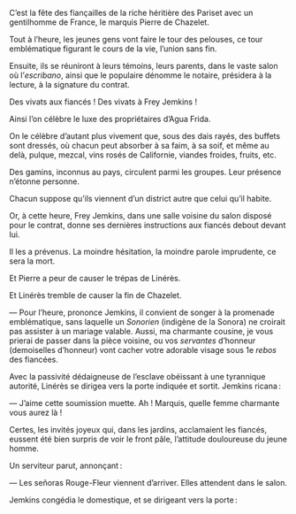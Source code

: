 C’est la fête des fiançailles de la riche héritière des Pariset avec un gentilhomme de France, le marquis Pierre de Chazelet.

Tout à l’heure, les jeunes gens vont faire le tour des pelouses, ce tour emblématique figurant le cours de la vie, l’union sans fin.

Ensuite, ils se réuniront à leurs témoins, leurs parents, dans le vaste salon où l’_escribano_, ainsi que le populaire dénomme le notaire, présidera à la lecture, à la signature du contrat.

Des vivats aux fiancés ! Des vivats à Frey Jemkins !

Ainsi l’on célèbre le luxe des propriétaires d’Agua Frida.

On le célèbre d’autant plus vivement que, sous des dais rayés, des buffets sont dressés, où chacun peut absorber à sa faim, à sa soif, et même au delà, pulque, mezcal, vins rosés de Californie, viandes froides, fruits, etc.

Des gamins, inconnus au pays, circulent parmi les groupes. Leur présence n’étonne personne.

Chacun suppose qu’ils viennent d’un district autre que celui qu’il habite.

Or, à cette heure, Frey Jemkins, dans une salle voisine du salon disposé pour le contrat, donne ses dernières instructions aux fiancés debout devant lui.

Il les a prévenus. La moindre hésitation, la moindre parole imprudente, ce sera la mort.

Et Pierre a peur de causer le trépas de Linérès.

Et Linérès tremble de causer la fin de Chazelet.

— Pour l’heure, prononce Jemkins, il convient de songer à la promenade emblématique, sans laquelle un _Sonorien_ (indigène de la Sonora) ne croirait pas assister à un mariage valable. Aussi, ma charmante cousine, je vous prierai de passer dans la pièce voisine, ou vos _servantes_ d’honneur (demoiselles d’honneur) vont cacher votre adorable visage sous 1e _rebos_ des fiancées.

Avec la passivité dédaigneuse de l’esclave obéissant à une tyrannique autorité, Linérès se dirigea vers la porte indiquée et sortit. Jemkins ricana :

— J’aime cette soumission muette. Ah ! Marquis, quelle femme charmante vous aurez là !

Certes, les invités joyeux qui, dans les jardins, acclamaient les fiancés, eussent été bien surpris de voir le front pâle, l’attitude douloureuse du jeune homme.

Un serviteur parut, annonçant :

— Les señoras Rouge-Fleur viennent d’arriver. Elles attendent dans le salon.

Jemkins congédia le domestique, et se dirigeant vers la porte :

